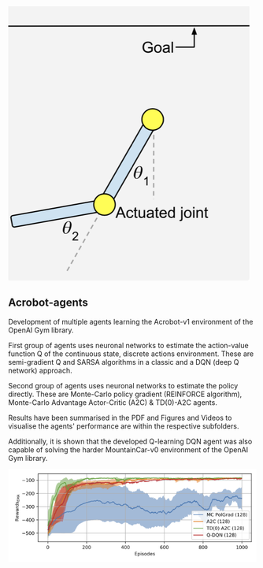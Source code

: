 ![title](images/acrobot_env.png)

## Acrobot-agents

Development of multiple agents learning the Acrobot-v1 environment of the OpenAI Gym library.

First group of agents uses neuronal networks to estimate the action-value function Q of the continuous state, discrete actions environment. These are semi-gradient Q and SARSA algorithms in a classic and a DQN (deep Q network) approach.

Second group of agents uses neuronal networks to estimate the policy directly. These are Monte-Carlo policy gradient (REINFORCE algorithm), Monte-Carlo Advantage Actor-Critic (A2C) & TD(0)-A2C agents.

Results have been summarised in the PDF and Figures and Videos to visualise the agents' performance are within the respective subfolders.

Additionally, it is shown that the developed Q-learning DQN agent was also capable of solving the harder MountainCar-v0 environment of the OpenAI Gym library.

![test where appears](images/nnp_agents_v6.png)

